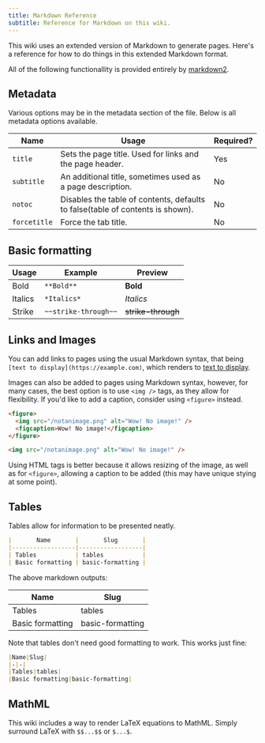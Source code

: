 ```yaml
---
title: Markdown Reference
subtitle: Reference for Markdown on this wiki.
---
```


This wiki uses an extended version of Markdown to generate pages. Here's a reference for how to do things in this extended Markdown format.

All of the following functionallity is provided entirely by [markdown2](https://github.com/trentm/python-markdown2).

## Metadata

Various options may be in the metadata section of the file. Below is all metadata options available.

|    Name       |                                     Usage                                      | Required? |
|---------------|--------------------------------------------------------------------------------|-----------|
| `title`       | Sets the page title. Used for links and the page header.                       | Yes       |
| `subtitle`    | An additional title, sometimes used as a page description.                     | No        |
| `notoc`       | Disables the table of contents, defaults to false(table of contents is shown). | No        |
| `forcetitle`  | Force the tab title.                                                           | No        |

## Basic formatting

| Usage | Example | Preview |
|-------|---------|---------|
| Bold  | `**Bold**` | **Bold** |
| Italics | `*Italics*` | *Italics* |
| Strike | `~~strike-through~~`| ~~strike-through~~ |

## Links and Images

You can add links to pages using the usual Markdown syntax, that being `[text to display](https://example.com)`, which renders to [text to display](https://example.com).

Images can also be added to pages using Markdown syntax, however, for many cases, the best option is to use `<img />` tags, as they allow for flexibility. If you'd like to add a caption, consider using `<figure>` instead.

```html
<figure>
  <img src="/notanimage.png" alt="Wow! No image!" />
  <figcaption>Wow! No image!</figcaption>
</figure>

<img src="/notanimage.png" alt="Wow! No image!" />
```

Using HTML tags is better because it allows resizing of the image, as well as for `<figure>`, allowing a caption to be added (this may have unique stying at some point).

## Tables

Tables allow for information to be presented neatly.

```md
|       Name       |       Slug       |
|------------------|------------------|
| Tables           | tables           |
| Basic formatting | basic-formatting |
```

The above markdown outputs:

|       Name       |       Slug       |
|------------------|------------------|
| Tables           | tables           |
| Basic formatting | basic-formatting |

Note that tables don't need good formatting to work. This works just fine:

```md
|Name|Slug|
|-|-|
|Tables|tables|
|Basic formatting|basic-formatting|
```

## MathML

This wiki includes a way to render LaTeX equations to MathML. Simply surround LaTeX with `$$...$$` or `$...$`.

<!-- Nothing provided right now, if somebody does know how to use LaTeX to, I'd appriciate a PR! -->
